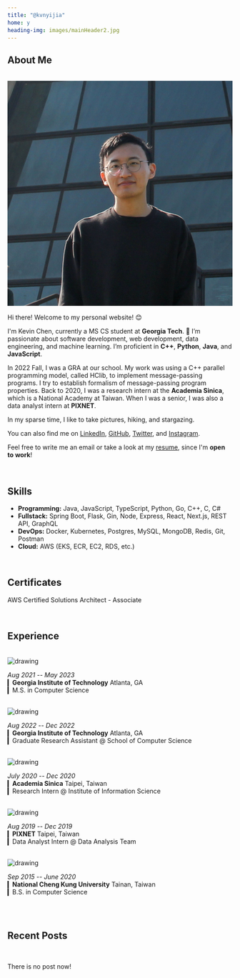```yaml
---
title: "@kvnyijia"
home: y
heading-img: images/mainHeader2.jpg
---
```


## About Me

</br>


<!-- <img class="avatar" src="images/avatar.jpg" alt="Avatar"> -->
<div class="center-container">
  <img class="avatar" src="images/avatar.jpg" alt="Avatar">
</div>

<!-- > Click [here](/assets/yi-chia-chen-cv.pdf) to view my resume. -->

Hi there! Welcome to my personal website! 😊

I'm Kevin Chen, currently a MS CS student at **Georgia Tech**. 🐝 I’m passionate about software development, web development, data engineering, and machine learning. I’m proficient in **C++**, **Python**, **Java**, and **JavaScript**.

In 2022 Fall, I was a GRA at our school. My work was using a C++ parallel programming model, called HClib, to implement message-passing programs. I try to establish formalism of message-passing program properties. Back to 2020, I was a research intern at the **Academia Sinica**, which is a National Academy at Taiwan. When I was a senior, I was also a data analyst intern at **PIXNET**. 

In my sparse time, I like to take pictures, hiking, and stargazing. 

You can also find me on [LinkedIn](https://www.linkedin.com/in/kvnyijia), [GitHub](https://github.com/kvnyijia), [Twitter](https://twitter.com/kvnyijia), and [Instagram](https://www.instagram.com/kvnyijia/).

Feel free to write me an <a onclick="mail2Me()">email</a> or take a look at my [resume](/assets/yi-chia-chen-cv.pdf), since I'm **open to work**!

</br>

## Skills

* **Programming:** Java, JavaScript, TypeScript, Python, Go, C++, C, C#
* **Fullstack:** Spring Boot, Flask, Gin, Node, Express, React, Next.js, REST API, GraphQL
* **DevOps:** Docker, Kubernetes, Postgres, MySQL, MongoDB, Redis, Git, Postman
* **Cloud:** AWS (EKS, ECR, EC2, RDS, etc.)

</br>

## Certificates

AWS Certified Solutions Architect - Associate

</br>

## Experience

</br>

<div class="center-container">
  <img class="avatar-company" src="https://www.wsav.com/wp-content/uploads/sites/75/2016/05/georgia-tech-logo_38830824_ver1.0.gif?w=1280" alt="drawing"/>
</div>

*Aug 2021 -- May 2023*</br>
▎**Georgia Institute of Technology** Atlanta, GA</br>
▎M.S. in Computer Science</br>

</br>

<div class="center-container">
  <img class="avatar-company" src="https://pbs.twimg.com/profile_images/1508986649803382786/PXo1P238_400x400.jpg" alt="drawing"/>
</div>

*Aug 2022 -- Dec 2022*</br>
▎**Georgia Institute of Technology** Atlanta, GA</br>
▎Graduate Research Assistant @ School of Computer Science</br>

</br>

<div class="center-container">
  <img class="avatar-company" src="https://iptt.sinica.edu.tw/assets/sinica_logo-c1a2490e2ea2a02ec5c1f5e8fe9a3bdca9b289f4ad34f3dda4aff201a176d12a.png" alt="drawing"/>
</div>

*July 2020 -- Dec 2020*</br>
▎**Academia Sinica** Taipei, Taiwan</br>
▎Research Intern @ Institute of Information Science</br>

</br>

<div class="center-container">
  <img class="avatar-company" src="https://upload.wikimedia.org/wikipedia/commons/thumb/4/44/PIXNET_Logo.png/1200px-PIXNET_Logo.png" alt="drawing"/>
</div>

*Aug 2019 -- Dec 2019*</br>
▎**PIXNET** Taipei, Taiwan</br>
▎Data Analyst Intern @ Data Analysis Team</br>

</br>

<div class="center-container">
  <img class="avatar-company" src="https://upload.wikimedia.org/wikipedia/en/thumb/8/83/National_Cheng_Kung_University_logo.svg/1920px-National_Cheng_Kung_University_logo.svg.png" alt="drawing"/>
</div>

*Sep 2015 -- June 2020*</br>
▎**National Cheng Kung University** Tainan, Taiwan</br>
▎B.S. in Computer Science</br>

</br>
</br>

## Recent Posts

</br>

There is no post now!
